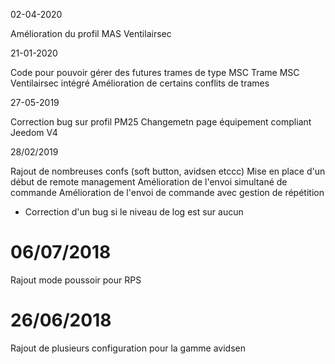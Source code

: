 02-04-2020

Amélioration du profil MAS Ventilairsec

21-01-2020

Code pour pouvoir gérer des futures trames de type MSC
Trame MSC Ventilairsec intégré
Amélioration de certains conflits de trames

27-05-2019

Correction bug sur profil PM25
Changemetn page équipement compliant Jeedom V4

28/02/2019

Rajout de nombreuses confs (soft button, avidsen etccc)
Mise en place d'un début de remote management
Amélioration de l'envoi simultané de commande
Amélioration de l'envoi de commande avec gestion de répétition

- Correction d'un bug si le niveau de log est sur aucun

# 06/07/2018

Rajout mode poussoir pour RPS

# 26/06/2018

Rajout de plusieurs configuration pour la gamme avidsen